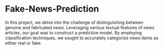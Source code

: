 # Fake-News-Prediction
In this project, we delve into the challenge of distinguishing between genuine and fabricated news. Leveraging various textual features of news articles, our goal was to construct a predictive model. By employing classification techniques, we sought to accurately categorize news items as either real or fake.
